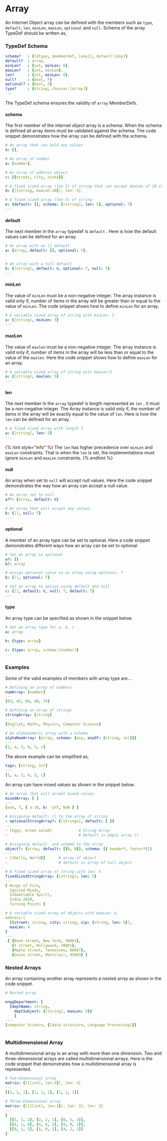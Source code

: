 # Array

An  Internet Object array can be defined  with the members such as `type`, `default`,  `len`,  `minLen`,  `maxLen`,  `optional` and `null`.  Schema of the array TypeDef should be written as,&#x20;

### TypeDef Schema

```yaml
schema?   : {[$type, $memberdef, [any]], default:[any]}
default?  : array,
minLen?   : {int, minLen: 0},
maxLen?   : {int, minLen},
len?      : {int, minLen: 0},
null?     : {bool, F}
optional? : {bool, F}
type?     : {string, choices:[array]}
---
```

The TypeDef schema ensures the validity of `array` MemberDefs.

#### schema

The first member of the internet object array is a schema. When the schema is defined all array items must be validated against the schema. The code snippet demonstrates how the array can be defined with the schema.

```yaml
# An array that can hold any values
a: [],

# An array of number
a: [number],

# An array of address object
c: [{street, city, state}],

# A fixed sized array (len 5) of string that can accept maxLen of 10 characters
d: {[{string, maxLen:10}], len: 5},

# A fixed sized array (len 5) of string
e: {default: [], schema: {[string], len: 5}, optional: T}
---
```

#### default

The next member in the `array` typedef is `default` . Here is how the default values can be defined for an array.

```yaml
# An array with an [] default
a: {array, default: [], optional: T}, 


# An array with a null default
b: {[string], default: N, optional: T, null: T}
---
```

#### **minLen**

The value of `minLen` must be a non-negative integer. The array instance is valid only if,  number of items in the array will be greater than or equal to the value of `minLen`. The code snippet shows how to define `minLen` for an array.

```yaml
# A variable sized array of string with minLen: 3
a: {[string], minLen: 3}
---
```

#### **maxLen**

The value of `maxlen` must be a non-negative integer. The array instance is valid only if, number of items in the array will be less than or equal to the value of the  `maxlen`. Here the code snippet shows how to define `maxLen` for an array.&#x20;

```yaml
# A variable sized array of string witn maxLen:5
a: {[string], maxlen: 5}
---
```

#### **len**

The next member in the `array` typedef is length represented as `len` , it must be a non-negative integer.  The Array instance is valid only if, the number of items in the array will be exactly equal to the value of `len`. Here is how the `len` can be defined for an array.

```yaml
# A fixed sized array with length 5
a: {[string], len: 5}
---
```

{% hint style="info" %}
The `len` has higher precedence over `minLen` and `maxLen` constraints. That is when the `len` is set, the implementations must ignore `minLen` and `maxLen` constraints.&#x20;
{% endhint %}

#### **null**

An array when set to `null` will accept null values. Here the code snippet demonstrates the way how an array can accept a null value.

```yaml
# An array set to null 
a?*: {array, default: N}

# An array that will accept any values.
b: {[], null: T}
---
```

#### optional

&#x20;A member of an array type can be set to optional. Here a code snippet demonstrates different ways how an array can be set to optional

```yaml
# Set an array to optional
a?: []
b?: array

# Assign optional value to an array using optional: T
b: {[], optional: T}

# Set an array to option using default and null 
c: {[], default: N, null: T, default: T}
---
```

#### **type**&#x20;

An array type can be specified as shown in the snippet below.

```yaml
# Set an array type for a, b, c
a: array

b: {type: array}

c: {type: array, schema:[number]}
---
```

### Examples

Some of the valid examples of members with array type are...

```yaml
# Defining an array of numbers
numArray: [number] 
---
[63, 45, 66, 80, 74] 
```



```yaml
# Defining an array of strings
stringArray: [string] 
---
[English, Maths, Physics, Computer Science]
```



```yaml
# An alphanumeric array with a schema
alphaNumArray: {array, schema: {any, anyOf: [string, int]}}
---
[1, a, 2, b, 3, c]
```

The above example can be simplified as,

```yaml
tags: [string, int]
---
[1, a, 2, b, 3, c]
```

An array can have mixed values as shown in the snippet below.

```yaml
# An array that will accept mixed values
mixedArray: [ ] 
---
[one, T, { a:10, b: -Inf, NaN } ]
```

```yaml
# Assigning default: [] to the array of string
~ optionalStringArray?: {[strings], default: [ ]}
---
~ [Eggs, Green salad]            # String Array
~                                # Default is empty array []
```

```yaml
# Assigning default  and schema to the array
object?: {array, default: [{N, N}], schema: [{ header*, footer*}]}
---
~ [{Hello, World}]      # array of object       
~                       # default is array of null object
```



```yaml
# A fixed sized array of string with len: 5 
fixedSizedStringArray: {[string], len: 5}
---
[ Wings of Fire,
  Ignited Minds, 
  Indomitable Spirit, 
  India 2020, 
  Turning Points ]
```



```yaml
# A variable sized array of objects with maxLen: 4.
address:{
  [{street: string, city: string, zip: {string, len: 5}], 
  maxLen: 4
}
---
 [ {Bond street, New York, 50001}, 
   {X street, Hollywood, 30001}, 
   {Maple street, Tennessee, 80007},
   {Union street, Montclair, 45003} ]
```

### Nested Arrays

An array containing another array represents a nested array as shown in the code snippet.

```yaml
# Nested array 

enggDepartment: [
  {deptName: string, 
    deptSubject: {[string], maxLen: 5}}
    ]
---
[computer Science, {[data structure, Language Processing]}]
 
```

### Multidimensional Array

A multidimensional array is an array with more than one dimension. Two and three-dimensional arrays are called multidimensional arrays. Here is the code snippet that demonstrates how a multidimensional array is represented.&#x20;

```yaml
# Two-Dimensional array
matrix: {[{[int], len:3}], len: 3}
---
[[1, 1, 1], [1, 1, 1], [1, 1, 1]]
```

```yaml
# Three-Dimensional array 
matrix: {[[{[int], len:3}], len: 3], len: 3}
---
[
  [[5, 1, 2], [2, 2, 1], [8, 5, 1]],
  [[4, 1, 8], [4, 6, 2], [4, 0, 2]],
  [[9, 1, 5], [1, 8, 1], [4, 2, 2]]
]
```

